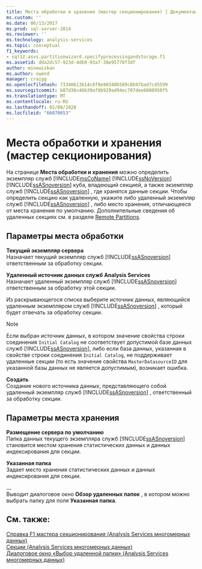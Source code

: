 ```yaml
---
title: Места обработки и хранения (мастер секционирования) | Документация Майкрософт
ms.custom: ''
ms.date: 06/13/2017
ms.prod: sql-server-2014
ms.reviewer: ''
ms.technology: analysis-services
ms.topic: conceptual
f1_keywords:
- sql12.asvs.partitionwizard.specifyprocessingandstorage.f1
ms.assetid: dda2dc57-923d-4db9-93a7-38e95770f3df
author: minewiskan
ms.author: owend
manager: craigg
ms.openlocfilehash: 73340613b14c8f0e90340b589c8b97bad7cd5599
ms.sourcegitcommit: b87d36c46b39af8b929ad94ec707dee8800950f5
ms.translationtype: MT
ms.contentlocale: ru-RU
ms.lasthandoff: 02/08/2020
ms.locfileid: "66070653"
---
```

# <a name="processing-and-storage-locations-partition-wizard"></a>Места обработки и хранения (мастер секционирования)
  На странице **Места обработки и хранения** можно определить экземпляр служб [!INCLUDE[msCoName](../includes/msconame-md.md)] [!INCLUDE[ssNoVersion](../includes/ssnoversion-md.md)] [!INCLUDE[ssASnoversion](../includes/ssasnoversion-md.md)] куба, владеющий секцией, а также экземпляр служб [!INCLUDE[ssASnoversion](../includes/ssasnoversion-md.md)] , где хранятся данные секции. Чтобы определить секцию как удаленную, укажите либо удаленный экземпляр служб [!INCLUDE[ssASnoversion](../includes/ssasnoversion-md.md)] , либо место хранения, отличающееся от места хранения по умолчанию. Дополнительные сведения об удаленных секциях см. в разделе [Remote Partitions](multidimensional-models-olap-logical-cube-objects/partitions-remote-partitions.md).  
  
## <a name="processing-location-options"></a>Параметры места обработки  
 **Текущий экземпляр сервера**  
 Назначает текущий экземпляр служб [!INCLUDE[ssASnoversion](../includes/ssasnoversion-md.md)] ответственным за обработку секции.  
  
 **Удаленный источник данных служб Analysis Services**  
 Назначает удаленный экземпляр служб [!INCLUDE[ssASnoversion](../includes/ssasnoversion-md.md)] ответственным за обработку этой секции.  
  
 Из раскрывающегося списка выберите источник данных, являющийся удаленным экземпляром служб [!INCLUDE[ssASnoversion](../includes/ssasnoversion-md.md)] , который будет отвечать за обработку секции.  
  
> [!NOTE]  
>  Если выбран источник данных, в котором значение свойства строки соединения `Initial Catalog` не соответствует допустимой базе данных служб [!INCLUDE[ssASnoversion](../includes/ssasnoversion-md.md)], либо если база данных, указанная в свойстве строки соединения `Initial Catalog`, не поддерживает удаленные секции (то есть значение свойства `MasterDatasourceID` для указанной базы данных не является допустимым), возникает ошибка.  
  
 **Создать**  
 Создание нового источника данных, представляющего собой удаленный экземпляр служб [!INCLUDE[ssASnoversion](../includes/ssasnoversion-md.md)] , ответственный за обработку секции.  
  
## <a name="storage-location-options"></a>Параметры места хранения  
 **Размещение сервера по умолчанию**  
 Папка данных текущего экземпляра служб [!INCLUDE[ssASnoversion](../includes/ssasnoversion-md.md)] становится местом хранения статистических данных и данных индексирования для секции.  
  
 **Указанная папка**  
 Задает место хранения статистических данных и данных индексирования для секции.  
  
 **...**  
 Выводит диалоговое окно **Обзор удаленных папок** , в котором можно выбрать папку для поля **Указанная папка**.  
  
## <a name="see-also"></a>См. также:  
 [Справка F1 мастера секционирования &#40;Analysis Services многомерных данных&#41;](partition-wizard-f1-help-analysis-services-multidimensional-data.md)   
 [Секции &#40;Analysis Services многомерных данных&#41;](multidimensional-models-olap-logical-cube-objects/partitions-analysis-services-multidimensional-data.md)   
 [Диалоговое окно «Выбор удаленной папки» &#40;Analysis Services многомерных данных&#41;](browse-for-remote-folder-dialog-box-analysis-services-multidimensional-data.md)  
  
  
